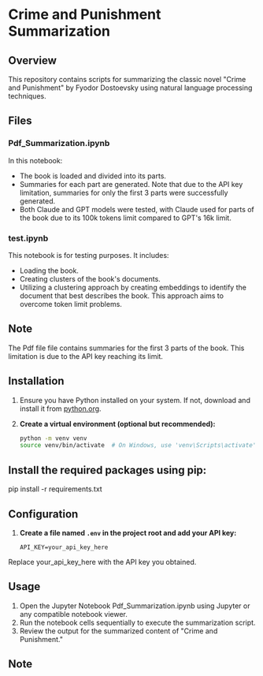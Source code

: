 # Crime and Punishment Summarization

## Overview

This repository contains scripts for summarizing the classic novel "Crime and Punishment" by Fyodor Dostoevsky using natural language processing techniques.

## Files

### Pdf_Summarization.ipynb

In this notebook:
- The book is loaded and divided into its parts.
- Summaries for each part are generated. Note that due to the API key limitation, summaries for only the first 3 parts were successfully generated.
- Both Claude and GPT models were tested, with Claude used for parts of the book due to its 100k tokens limit compared to GPT's 16k limit.

### test.ipynb

This notebook is for testing purposes. It includes:
- Loading the book.
- Creating clusters of the book's documents.
- Utilizing a clustering approach by creating embeddings to identify the document that best describes the book. This approach aims to overcome token limit problems.

## Note

The Pdf file file contains summaries for the first 3 parts of the book. This limitation is due to the API key reaching its limit.

## Installation

1. Ensure you have Python installed on your system. If not, download and install it from [python.org](https://www.python.org/).

2. **Create a virtual environment (optional but recommended):**
   ```bash
   python -m venv venv
   source venv/bin/activate  # On Windows, use 'venv\Scripts\activate'


## Install the required packages using pip:
pip install -r requirements.txt

## Configuration
1. **Create a file named `.env` in the project root and add your API key:**
   ```plaintext
   API_KEY=your_api_key_here

Replace your_api_key_here with the API key you obtained.

## Usage

1. Open the Jupyter Notebook Pdf_Summarization.ipynb using Jupyter or any compatible notebook viewer.
2. Run the notebook cells sequentially to execute the summarization script.
3. Review the output for the summarized content of "Crime and Punishment."

## Note

